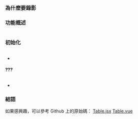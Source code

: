 ### 為什麼要錄影


### 功能概述

```

```

### 初始化
```

```
* 

#### ???
```

```
* 



### 結語


如果感興趣，可以參考 Github 上的原始碼：
[Table.jsx](https://github.com/Jerry-the-potato/vite-deploy/blob/main/src/component/Table.jsx)
[Table.vue](https://github.com/Jerry-the-potato/vite-vue/blob/main/src/components/Table.vue)